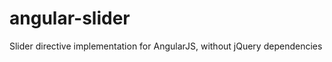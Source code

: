 angular-slider
==============

Slider directive implementation for AngularJS, without jQuery dependencies